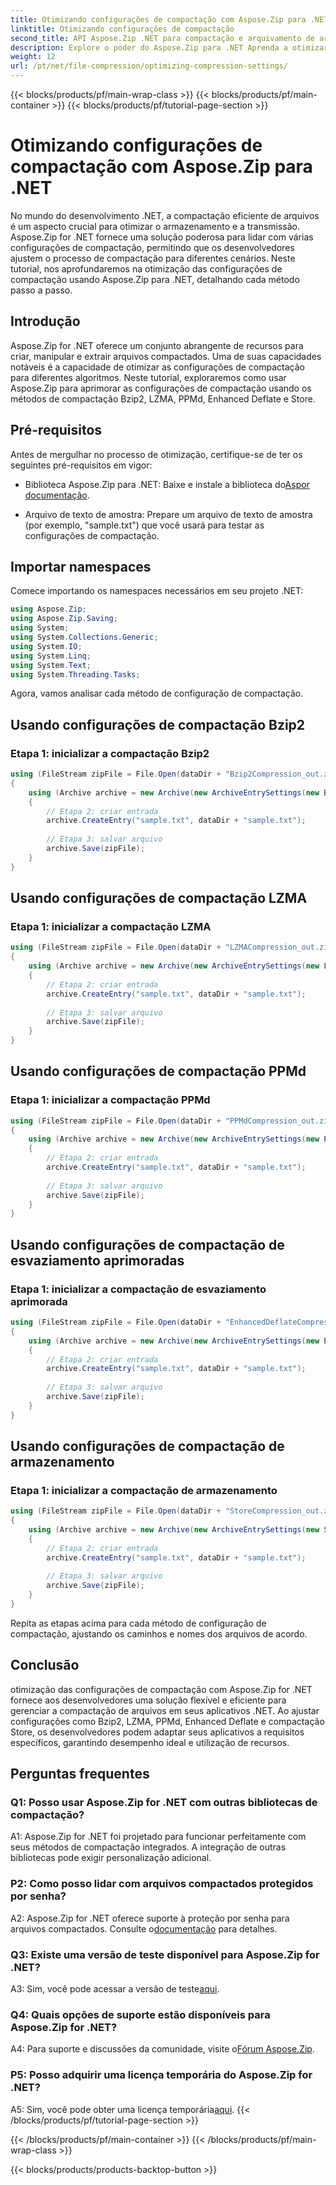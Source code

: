 ```yaml
---
title: Otimizando configurações de compactação com Aspose.Zip para .NET
linktitle: Otimizando configurações de compactação
second_title: API Aspose.Zip .NET para compactação e arquivamento de arquivos
description: Explore o poder do Aspose.Zip para .NET Aprenda a otimizar as configurações de compactação passo a passo usando os métodos Bzip2, LZMA, PPMd, Enhanced Deflate e Store. Aprimore seus aplicativos .NET com compactação de arquivos eficiente.
weight: 12
url: /pt/net/file-compression/optimizing-compression-settings/
---
```


{{< blocks/products/pf/main-wrap-class >}}
{{< blocks/products/pf/main-container >}}
{{< blocks/products/pf/tutorial-page-section >}}

# Otimizando configurações de compactação com Aspose.Zip para .NET

No mundo do desenvolvimento .NET, a compactação eficiente de arquivos é um aspecto crucial para otimizar o armazenamento e a transmissão. Aspose.Zip for .NET fornece uma solução poderosa para lidar com várias configurações de compactação, permitindo que os desenvolvedores ajustem o processo de compactação para diferentes cenários. Neste tutorial, nos aprofundaremos na otimização das configurações de compactação usando Aspose.Zip para .NET, detalhando cada método passo a passo.

## Introdução

Aspose.Zip for .NET oferece um conjunto abrangente de recursos para criar, manipular e extrair arquivos compactados. Uma de suas capacidades notáveis é a capacidade de otimizar as configurações de compactação para diferentes algoritmos. Neste tutorial, exploraremos como usar Aspose.Zip para aprimorar as configurações de compactação usando os métodos de compactação Bzip2, LZMA, PPMd, Enhanced Deflate e Store.

## Pré-requisitos

Antes de mergulhar no processo de otimização, certifique-se de ter os seguintes pré-requisitos em vigor:

-  Biblioteca Aspose.Zip para .NET: Baixe e instale a biblioteca do[Aspor documentação](https://reference.aspose.com/zip/net/).

- Arquivo de texto de amostra: Prepare um arquivo de texto de amostra (por exemplo, "sample.txt") que você usará para testar as configurações de compactação.

## Importar namespaces

Comece importando os namespaces necessários em seu projeto .NET:

```csharp
using Aspose.Zip;
using Aspose.Zip.Saving;
using System;
using System.Collections.Generic;
using System.IO;
using System.Linq;
using System.Text;
using System.Threading.Tasks;
```

Agora, vamos analisar cada método de configuração de compactação.

## Usando configurações de compactação Bzip2

### Etapa 1: inicializar a compactação Bzip2

```csharp
using (FileStream zipFile = File.Open(dataDir + "Bzip2Compression_out.zip", FileMode.Create))
{
    using (Archive archive = new Archive(new ArchiveEntrySettings(new Bzip2CompressionSettings())))
    {
        // Etapa 2: criar entrada
        archive.CreateEntry("sample.txt", dataDir + "sample.txt");
        
        // Etapa 3: salvar arquivo
        archive.Save(zipFile);
    }
}
```

## Usando configurações de compactação LZMA

### Etapa 1: inicializar a compactação LZMA

```csharp
using (FileStream zipFile = File.Open(dataDir + "LZMACompression_out.zip", FileMode.Create))
{
    using (Archive archive = new Archive(new ArchiveEntrySettings(new LzmaCompressionSettings())))
    {
        // Etapa 2: criar entrada
        archive.CreateEntry("sample.txt", dataDir + "sample.txt");
        
        // Etapa 3: salvar arquivo
        archive.Save(zipFile);
    }
}
```

## Usando configurações de compactação PPMd

### Etapa 1: inicializar a compactação PPMd

```csharp
using (FileStream zipFile = File.Open(dataDir + "PPMdCompression_out.zip", FileMode.Create))
{
    using (Archive archive = new Archive(new ArchiveEntrySettings(new PPMdCompressionSettings())))
    {
        // Etapa 2: criar entrada
        archive.CreateEntry("sample.txt", dataDir + "sample.txt");
        
        // Etapa 3: salvar arquivo
        archive.Save(zipFile);
    }
}
```

## Usando configurações de compactação de esvaziamento aprimoradas

### Etapa 1: inicializar a compactação de esvaziamento aprimorada

```csharp
using (FileStream zipFile = File.Open(dataDir + "EnhancedDeflateCompression_out.zip", FileMode.Create))
{
    using (Archive archive = new Archive(new ArchiveEntrySettings(new EnhancedDeflateCompressionSettings())))
    {
        // Etapa 2: criar entrada
        archive.CreateEntry("sample.txt", dataDir + "sample.txt");
        
        // Etapa 3: salvar arquivo
        archive.Save(zipFile);
    }
}
```

## Usando configurações de compactação de armazenamento

### Etapa 1: inicializar a compactação de armazenamento

```csharp
using (FileStream zipFile = File.Open(dataDir + "StoreCompression_out.zip", FileMode.Create))
{
    using (Archive archive = new Archive(new ArchiveEntrySettings(new StoreCompressionSettings())))
    {
        // Etapa 2: criar entrada
        archive.CreateEntry("sample.txt", dataDir + "sample.txt");
        
        // Etapa 3: salvar arquivo
        archive.Save(zipFile);
    }
}
```

Repita as etapas acima para cada método de configuração de compactação, ajustando os caminhos e nomes dos arquivos de acordo.

## Conclusão

otimização das configurações de compactação com Aspose.Zip for .NET fornece aos desenvolvedores uma solução flexível e eficiente para gerenciar a compactação de arquivos em seus aplicativos .NET. Ao ajustar configurações como Bzip2, LZMA, PPMd, Enhanced Deflate e compactação Store, os desenvolvedores podem adaptar seus aplicativos a requisitos específicos, garantindo desempenho ideal e utilização de recursos.

## Perguntas frequentes

### Q1: Posso usar Aspose.Zip for .NET com outras bibliotecas de compactação?

A1: Aspose.Zip for .NET foi projetado para funcionar perfeitamente com seus métodos de compactação integrados. A integração de outras bibliotecas pode exigir personalização adicional.

### P2: Como posso lidar com arquivos compactados protegidos por senha?

 A2: Aspose.Zip for .NET oferece suporte à proteção por senha para arquivos compactados. Consulte o[documentação](https://reference.aspose.com/zip/net/) para detalhes.

### Q3: Existe uma versão de teste disponível para Aspose.Zip for .NET?

 A3: Sim, você pode acessar a versão de teste[aqui](https://releases.aspose.com/).

### Q4: Quais opções de suporte estão disponíveis para Aspose.Zip for .NET?

A4: Para suporte e discussões da comunidade, visite o[Fórum Aspose.Zip](https://forum.aspose.com/c/zip/37).

### P5: Posso adquirir uma licença temporária do Aspose.Zip for .NET?

 A5: Sim, você pode obter uma licença temporária[aqui](https://purchase.aspose.com/temporary-license/).
{{< /blocks/products/pf/tutorial-page-section >}}

{{< /blocks/products/pf/main-container >}}
{{< /blocks/products/pf/main-wrap-class >}}

{{< blocks/products/products-backtop-button >}}
